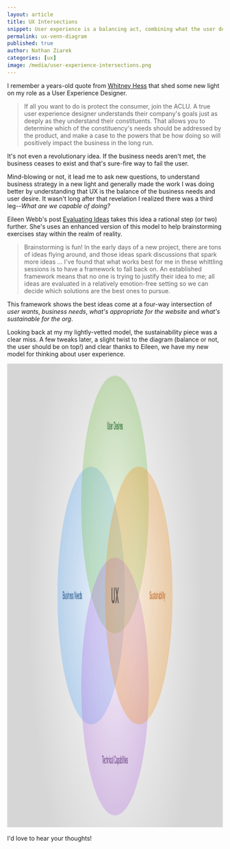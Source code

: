 ```yaml
---
layout: article
title: UX Intersections
snippet: User experience is a balancing act, combining what the user desires, what the business needs, what the technology can support and what the organization can sustain.
permalink: ux-venn-diagram
published: true
author: Nathan Ziarek
categories: [ux]
image: /media/user-experience-intersections.png
---
```


I remember a years-old quote from [Whitney Hess][whitney-hess] that shed some new light on my role as a User Experience Designer.

> If all you want to do is protect the consumer, join the ACLU. A true user experience designer understands their company's goals just as deeply as they understand their constituents. That allows you to determine which of the constituency's needs should be addressed by the product, and make a case to the powers that be how doing so will positively impact the business in the long run.

It's not even a revolutionary idea. If the business needs aren't met, the business ceases to exist and that's sure-fire way to fail the user.

Mind-blowing or not, it lead me to ask new questions, to understand business strategy in a new light and generally made the work I was doing better by understanding that UX is the balance of the business needs and user desire. It wasn't long after that revelation I realized there was a third leg--*What are we capable of doing?*

Eileen Webb's post [Evaluating Ideas][evaluating-ideas] takes this idea a rational step (or two) further. She's uses an enhanced version of this model to help brainstorming exercises stay within the realm of reality.

> Brainstorming is fun! In the early days of a new project, there are tons of ideas flying around, and those ideas spark discussions that spark more ideas 
>...
>I've found that what works best for me in these whittling sessions is to have a framework to fall back on. An established framework means that no one is trying to justify their idea to me; all ideas are evaluated in a relatively emotion-free setting so we can decide which solutions are the best ones to pursue.

This framework shows the best ideas come at a four-way intersection of *user wants*, *business needs*, *what's appropriate for the website* and *what's sustainable for the org*.

Looking back at my my lightly-vetted model, the sustainability piece was a clear miss. A few tweaks later, a slight twist to the diagram (balance or not, the user should be on top!) and clear thanks to Eileen, we have my new model for thinking about user experience.

<img src="../media/user-experience-intersections.svg" alt="User Experience Intersections Venn Diagram" width="1920" height="1080"/>

I'd love to hear your thoughts!

[evaluating-ideas]: http://alistapart.com/blog/post/evaluating-ideas
[whitney-hess]: http://whitneyhess.com/blog/2011/04/23/youre-not-a-user-experience-designer-if
